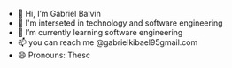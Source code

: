 - 👋 Hi, I’m Gabriel Balvin
- 👀 I'm interseted in technology and software engineering
- 🌱 I’m currently learning software engineering
- 📫 you can reach me @gabrielkibael95gmail.com
- 😄 Pronouns: Thesc
  

<!---
dxcgmac/dxcgmac is a ✨ special ✨ repository because its `README.md` (this file) appears on your GitHub profile.
You can click the Preview link to take a look at your changes.
--->
